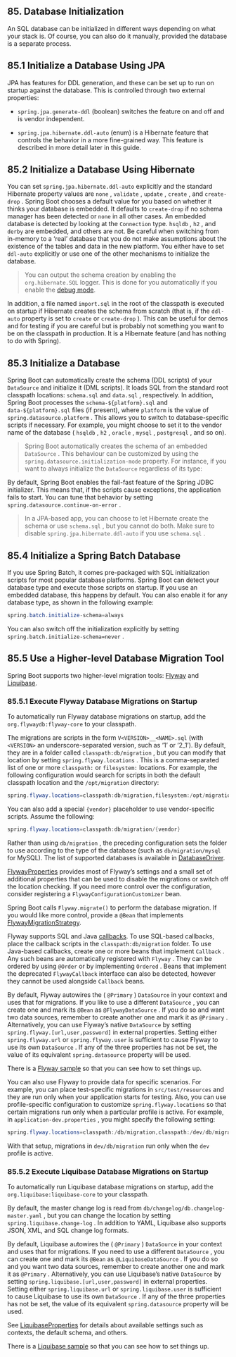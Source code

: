 ## 85. Database Initialization

An SQL database can be initialized in different ways depending on what your stack is. Of course, you can also do it manually, provided the database is a separate process.

## 85.1 Initialize a Database Using JPA

JPA has features for DDL generation, and these can be set up to run on startup against the database. This is controlled through two external properties:

-  `spring.jpa.generate-ddl`  (boolean) switches the feature on and off and is vendor independent.

-  `spring.jpa.hibernate.ddl-auto`  (enum) is a Hibernate feature that controls the behavior in a more fine-grained way. This feature is described in more detail later in this guide.

## 85.2 Initialize a Database Using Hibernate

You can set  `spring.jpa.hibernate.ddl-auto`  explicitly and the standard Hibernate property values are  `none` ,  `validate` ,  `update` ,  `create` , and  `create-drop` . Spring Boot chooses a default value for you based on whether it thinks your database is embedded. It defaults to  `create-drop`  if no schema manager has been detected or  `none`  in all other cases. An embedded database is detected by looking at the  `Connection`  type.  `hsqldb` ,  `h2` , and  `derby`  are embedded, and others are not. Be careful when switching from in-memory to a ‘real’ database that you do not make assumptions about the existence of the tables and data in the new platform. You either have to set  `ddl-auto`  explicitly or use one of the other mechanisms to initialize the database.

> You can output the schema creation by enabling the  `org.hibernate.SQL`  logger. This is done for you automatically if you enable the [debug mode](boot-features-logging.html#boot-features-logging-console-output).

In addition, a file named  `import.sql`  in the root of the classpath is executed on startup if Hibernate creates the schema from scratch (that is, if the  `ddl-auto`  property is set to  `create`  or  `create-drop` ). This can be useful for demos and for testing if you are careful but is probably not something you want to be on the classpath in production. It is a Hibernate feature (and has nothing to do with Spring).

## 85.3 Initialize a Database

Spring Boot can automatically create the schema (DDL scripts) of your  `DataSource`  and initialize it (DML scripts). It loads SQL from the standard root classpath locations:  `schema.sql`  and  `data.sql` , respectively. In addition, Spring Boot processes the  `schema-${platform}.sql`  and  `data-${platform}.sql`  files (if present), where  `platform`  is the value of  `spring.datasource.platform` . This allows you to switch to database-specific scripts if necessary. For example, you might choose to set it to the vendor name of the database ( `hsqldb` ,  `h2` ,  `oracle` ,  `mysql` ,  `postgresql` , and so on).

> Spring Boot automatically creates the schema of an embedded  `DataSource` . This behaviour can be customized by using the  `spring.datasource.initialization-mode`  property. For instance, if you want to always initialize the  `DataSource`  regardless of its type:

By default, Spring Boot enables the fail-fast feature of the Spring JDBC initializer. This means that, if the scripts cause exceptions, the application fails to start. You can tune that behavior by setting  `spring.datasource.continue-on-error` .

> In a JPA-based app, you can choose to let Hibernate create the schema or use  `schema.sql` , but you cannot do both. Make sure to disable  `spring.jpa.hibernate.ddl-auto`  if you use  `schema.sql` .

## 85.4 Initialize a Spring Batch Database

If you use Spring Batch, it comes pre-packaged with SQL initialization scripts for most popular database platforms. Spring Boot can detect your database type and execute those scripts on startup. If you use an embedded database, this happens by default. You can also enable it for any database type, as shown in the following example:

```java
spring.batch.initialize-schema=always
```

You can also switch off the initialization explicitly by setting  `spring.batch.initialize-schema=never` .

## 85.5 Use a Higher-level Database Migration Tool

Spring Boot supports two higher-level migration tools: [Flyway](https://flywaydb.org/) and [Liquibase](http://www.liquibase.org/).

### 85.5.1 Execute Flyway Database Migrations on Startup

To automatically run Flyway database migrations on startup, add the  `org.flywaydb:flyway-core`  to your classpath.

The migrations are scripts in the form  `V<VERSION>__<NAME>.sql`  (with  `<VERSION>`  an underscore-separated version, such as ‘1’ or ‘2_1’). By default, they are in a folder called  `classpath:db/migration` , but you can modify that location by setting  `spring.flyway.locations` . This is a comma-separated list of one or more  `classpath:`  or  `filesystem:`  locations. For example, the following configuration would search for scripts in both the default classpath location and the  `/opt/migration`  directory:

```java
spring.flyway.locations=classpath:db/migration,filesystem:/opt/migration
```

You can also add a special  `{vendor}`  placeholder to use vendor-specific scripts. Assume the following:

```java
spring.flyway.locations=classpath:db/migration/{vendor}
```

Rather than using  `db/migration` , the preceding configuration sets the folder to use according to the type of the database (such as  `db/migration/mysql`  for MySQL). The list of supported databases is available in [DatabaseDriver](https://github.com/spring-projects/spring-boot/tree/v2.1.0.RELEASE/spring-boot-project/spring-boot/src/main/java/org/springframework/boot/jdbc/DatabaseDriver.java).

[FlywayProperties](https://github.com/spring-projects/spring-boot/tree/v2.1.0.RELEASE/spring-boot-project/spring-boot-autoconfigure/src/main/java/org/springframework/boot/autoconfigure/flyway/FlywayProperties.java) provides most of Flyway’s settings and a small set of additional properties that can be used to disable the migrations or switch off the location checking. If you need more control over the configuration, consider registering a  `FlywayConfigurationCustomizer`  bean.

Spring Boot calls  `Flyway.migrate()`  to perform the database migration. If you would like more control, provide a  `@Bean`  that implements [FlywayMigrationStrategy](https://github.com/spring-projects/spring-boot/tree/v2.1.0.RELEASE/spring-boot-project/spring-boot-autoconfigure/src/main/java/org/springframework/boot/autoconfigure/flyway/FlywayMigrationStrategy.java).

Flyway supports SQL and Java [callbacks](https://flywaydb.org/documentation/callbacks.html). To use SQL-based callbacks, place the callback scripts in the  `classpath:db/migration`  folder. To use Java-based callbacks, create one or more beans that implement  `Callback` . Any such beans are automatically registered with  `Flyway` . They can be ordered by using  `@Order`  or by implementing  `Ordered` . Beans that implement the deprecated  `FlywayCallback`  interface can also be detected, however they cannot be used alongside  `Callback`  beans.

By default, Flyway autowires the ( `@Primary` )  `DataSource`  in your context and uses that for migrations. If you like to use a different  `DataSource` , you can create one and mark its  `@Bean`  as  `@FlywayDataSource` . If you do so and want two data sources, remember to create another one and mark it as  `@Primary` . Alternatively, you can use Flyway’s native  `DataSource`  by setting  `spring.flyway.[url,user,password]`  in external properties. Setting either  `spring.flyway.url`  or  `spring.flyway.user`  is sufficient to cause Flyway to use its own  `DataSource` . If any of the three properties has not be set, the value of its equivalent  `spring.datasource`  property will be used.

There is a [Flyway sample](https://github.com/spring-projects/spring-boot/tree/v2.1.0.RELEASE/spring-boot-samples/spring-boot-sample-flyway) so that you can see how to set things up.

You can also use Flyway to provide data for specific scenarios. For example, you can place test-specific migrations in  `src/test/resources`  and they are run only when your application starts for testing. Also, you can use profile-specific configuration to customize  `spring.flyway.locations`  so that certain migrations run only when a particular profile is active. For example, in  `application-dev.properties` , you might specify the following setting:

```java
spring.flyway.locations=classpath:/db/migration,classpath:/dev/db/migration
```

With that setup, migrations in  `dev/db/migration`  run only when the  `dev`  profile is active.

### 85.5.2 Execute Liquibase Database Migrations on Startup

To automatically run Liquibase database migrations on startup, add the  `org.liquibase:liquibase-core`  to your classpath.

By default, the master change log is read from  `db/changelog/db.changelog-master.yaml` , but you can change the location by setting  `spring.liquibase.change-log` . In addition to YAML, Liquibase also supports JSON, XML, and SQL change log formats.

By default, Liquibase autowires the ( `@Primary` )  `DataSource`  in your context and uses that for migrations. If you need to use a different  `DataSource` , you can create one and mark its  `@Bean`  as  `@LiquibaseDataSource` . If you do so and you want two data sources, remember to create another one and mark it as  `@Primary` . Alternatively, you can use Liquibase’s native  `DataSource`  by setting  `spring.liquibase.[url,user,password]`  in external properties. Setting either  `spring.liquibase.url`  or  `spring.liquibase.user`  is sufficient to cause Liquibase to use its own  `DataSource` . If any of the three properties has not be set, the value of its equivalent  `spring.datasource`  property will be used.

See [LiquibaseProperties](https://github.com/spring-projects/spring-boot/tree/v2.1.0.RELEASE/spring-boot-project/spring-boot-autoconfigure/src/main/java/org/springframework/boot/autoconfigure/liquibase/LiquibaseProperties.java) for details about available settings such as contexts, the default schema, and others.

There is a [Liquibase sample](https://github.com/spring-projects/spring-boot/tree/v2.1.0.RELEASE/spring-boot-samples/spring-boot-sample-liquibase) so that you can see how to set things up.


